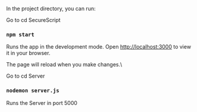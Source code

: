

In the project directory, you can run:

Go to cd SecureScript
### `npm start`

Runs the app in the development mode.
Open [http://localhost:3000](http://localhost:3000) to view it in your browser.

The page will reload when you make changes.\

Go to cd Server
### `nodemon server.js`
Runs the Server in port 5000

